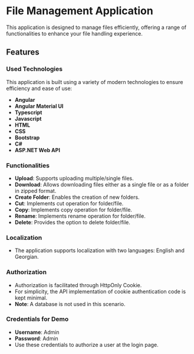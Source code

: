 # File Management Application

This application is designed to manage files efficiently, offering a range of functionalities to enhance your file handling experience.

## Features

### Used Technologies

This application is built using a variety of modern technologies to ensure efficiency and ease of use:

- **Angular**
- **Angular Material UI**
- **Typescript**
- **Javascript**
- **HTML**
- **CSS**
- **Bootstrap**
- **C#**
- **ASP.NET Web API**

### Functionalities
- **Upload**: Supports uploading multiple/single files.
- **Download**: Allows downloading files either as a single file or as a folder in zipped format.
- **Create Folder**: Enables the creation of new folders.
- **Cut**: Implements cut operation for folder/file.
- **Copy**: Implements copy operation for folder/file.
- **Rename**: Implements rename operation for folder/file.
- **Delete**: Provides the option to delete folder/file.

### Localization
- The application supports localization with two languages: English and Georgian.

### Authorization
- Authorization is facilitated through HttpOnly Cookie.
- For simplicity, the API implementation of cookie authentication code is kept minimal.
- **Note**: A database is not used in this scenario.

### Credentials for Demo
- **Username**: Admin
- **Password**: Admin
- Use these credentials to authorize a user at the login page.

